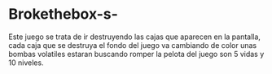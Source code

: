 # Brokethebox-s-
Este juego se trata de ir destruyendo las cajas que aparecen en la pantalla, cada caja que se destruya el fondo del juego va cambiando de color unas bombas volatiles estaran buscando romper la pelota del juego son 5 vidas y 10 niveles.
